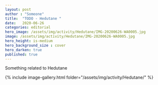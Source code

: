 ```yaml
---
layout: post
author : "Someone"
title:  "TODO - Hedutane "
date:   2020-06-26
categories: editorial
hero_image: /assets/img/activity/Hedutane/IMG-20200626-WA0005.jpg
image: /assets/img/activity/Hedutane/IMG-20200626-WA0005.jpg
hero_height: is-medium
hero_background_size : cover
hero_darken: true
published: true
---
```


Something related to Hedutane

{% include image-gallery.html folder="/assets/img/activity/Hedutane/" %}